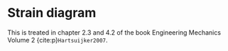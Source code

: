 ```{index} Strain diagram
```
# Strain diagram

This is treated in chapter 2.3 and 4.2 of the book Engineering Mechanics Volume 2 {cite:p}`Hartsuijker2007`.